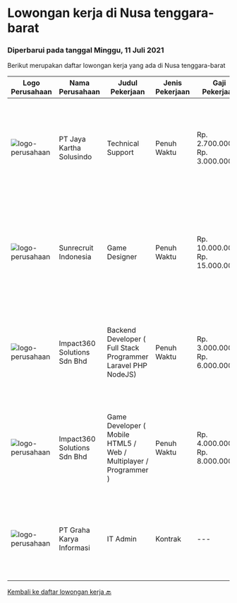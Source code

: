 
  # Lowongan kerja di Nusa tenggara-barat

  ### Diperbarui pada tanggal Minggu, 11 Juli 2021

  Berikut merupakan daftar lowongan kerja yang ada di Nusa tenggara-barat

  |Logo Perusahaan | Nama Perusahaan | Judul Pekerjaan | Jenis Pekerjaan | Gaji Pekerjaan | Lokasi | Deskripsi | Tanggal diunggah | Pranala |
  | -------------- | --------------- | --------------- | --------- | --------- | -------------- | ------- | ----------- | ----------- |
  |![logo-perusahaan](https://image-service-cdn.seek.com.au/295a790b1e507a7e7e1ece863a9cbc400be15412/ee4dce1061f3f616224767ad58cb2fc751b8d2dc)|PT Jaya Kartha Solusindo|Technical Support|Penuh Waktu|Rp. 2.700.000-Rp. 3.000.000|Denpasar|Berusia minimal 20 tahun sampai dengan 30 tahun Pendidikan terakhir minimal SMK atau sederajat Memiliki kemampuan komunikasi dan attitude yang baik...|Rabu, 07 Juli 2021|https://www.jobstreet.co.id/id/job/technical-support-3566476?token=0~cb0b1c04-f678-4e90-8ac9-da44e725ebd1&sectionRank=1&jobId=jobstreet-id-job-3566476|
|![logo-perusahaan](https://image-service-cdn.seek.com.au/124c5b0dab62b5621d12b2745ae51624edb976ce/ee4dce1061f3f616224767ad58cb2fc751b8d2dc)|Sunrecruit Indonesia|Game Designer|Penuh Waktu|Rp. 10.000.000-Rp. 15.000.000|Jakarta Raya|Kualifikasi: Pendidikan minimal D3/S1 diutamakan lulusan Seni/Design Komunikasi Visual/Multimedia Kreatif atau setara Memiliki pengalaman relevan...|Selasa, 06 Juli 2021|https://www.jobstreet.co.id/id/job/game-designer-3572433?token=0~cb0b1c04-f678-4e90-8ac9-da44e725ebd1&sectionRank=2&jobId=jobstreet-id-job-3572433|
|![logo-perusahaan](https://image-service-cdn.seek.com.au/06b729438205195a03d4bcec08ce1ddd5d9c1576/ee4dce1061f3f616224767ad58cb2fc751b8d2dc)|Impact360 Solutions Sdn Bhd|Backend Developer ( Full Stack Programmer Laravel PHP NodeJS)|Penuh Waktu|Rp. 3.000.000-Rp. 6.000.000|Jakarta Raya|We are a game company hiring backend and full stack programmers from all parts of Indonesia (remote work). If you have real experience buildinga)...|Selasa, 29 Juni 2021|https://www.jobstreet.co.id/id/job/backend-developer-full-stack-programmer-laravel-php-nodejs-4601828/origin/my?token=0~cb0b1c04-f678-4e90-8ac9-da44e725ebd1&sectionRank=3&jobId=jobstreet-my-job-4601828|
|![logo-perusahaan](https://image-service-cdn.seek.com.au/06b729438205195a03d4bcec08ce1ddd5d9c1576/ee4dce1061f3f616224767ad58cb2fc751b8d2dc)|Impact360 Solutions Sdn Bhd|Game Developer ( Mobile HTML5 / Web / Multiplayer / Programmer )|Penuh Waktu|Rp. 4.000.000-Rp. 8.000.000|Aceh|We are hiring remote HTML5 game developers from all parts of Indonesia. If you have real experience building HTML5 games or applications, you're...|Selasa, 22 Juni 2021|https://www.jobstreet.co.id/id/job/game-developer-mobile-html5-web-multiplayer-programmer-4597348/origin/my?token=0~cb0b1c04-f678-4e90-8ac9-da44e725ebd1&sectionRank=4&jobId=jobstreet-my-job-4597348|
|![logo-perusahaan](https://image-service-cdn.seek.com.au/c318dd0b699c6160d2411e7473745c289633be44/ee4dce1061f3f616224767ad58cb2fc751b8d2dc)|PT Graha Karya Informasi|IT Admin|Kontrak|---|Jakarta Raya|Age preference: millennial (max 30 years old) Min D3/ S1 Any Major or related field of study. Excel Intermediate skill (query, pivot, vlookup,...|Rabu, 16 Juni 2021|https://www.jobstreet.co.id/id/job/it-admin-3557983?token=0~cb0b1c04-f678-4e90-8ac9-da44e725ebd1&sectionRank=5&jobId=jobstreet-id-job-3557983|


  [Kembali ke daftar lowongan kerja 🔙](../README.md#daftar-lowongan-kerja)
  